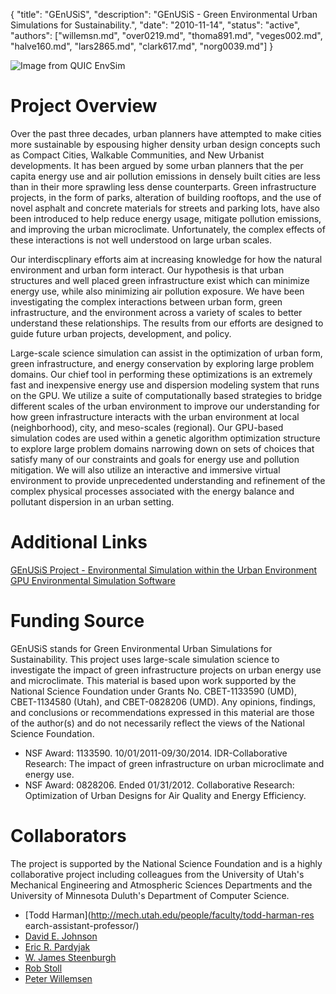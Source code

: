 {
	"title": "GEnUSiS",
	"description": "GEnUSiS - Green Environmental Urban Simulations for Sustainability.",
	"date": "2010-11-14",
	"status": "active",
	"authors": ["willemsn.md", "over0219.md", "thoma891.md", "veges002.md", "halve160.md", "lars2865.md", "clark617.md", "norg0039.md"]
}

![Image from QUIC EnvSim](http://d.umn.edu/~sivelab/media/genusis_header.jpg "GEnUSiS")

Project Overview
================

Over the past three decades, urban planners have attempted to make
cities more sustainable by espousing higher density urban design
concepts such as Compact Cities, Walkable Communities, and New
Urbanist developments. It has been argued by some urban planners that
the per capita energy use and air pollution emissions in densely built
cities are less than in their more sprawling less dense
counterparts. Green infrastructure projects, in the form of parks,
alteration of building rooftops, and the use of novel asphalt and
concrete materials for streets and parking lots, have also been
introduced to help reduce energy usage, mitigate pollution emissions,
and improving the urban microclimate. Unfortunately, the complex
effects of these interactions is not well understood on large urban
scales.

Our interdiscplinary efforts aim at increasing knowledge for how the
natural environment and urban form interact. Our hypothesis is that
urban structures and well placed green infrastructure exist which can
minimize energy use, while also minimizing air pollution exposure. We
have been investigating the complex interactions between urban form,
green infrastructure, and the environment across a variety of scales
to better understand these relationships. The results from our efforts
are designed to guide future urban projects, development, and policy.

Large-scale science simulation can assist in the optimization of urban
form, green infrastructure, and energy conservation by exploring large
problem domains. Our chief tool in performing these optimizations is
an extremely fast and inexpensive energy use and dispersion modeling
system that runs on the GPU. We utilize a suite of computationally
based strategies to bridge different scales of the urban environment
to improve our understanding for how green infrastructure interacts
with the urban environment at local (neighborhood), city, and
meso-scales (regional). Our GPU-based simulation codes are used within
a genetic algorithm optimization structure to explore large problem
domains narrowing down on sets of choices that satisfy many of our
constraints and goals for energy use and pollution mitigation. We will
also utilize an interactive and immersive virtual environment to
provide unprecedented understanding and refinement of the complex
physical processes associated with the energy balance and pollutant
dispersion in an urban setting.

Additional Links
================
[GEnUSiS Project - Environmental Simulation within the Urban Environment](http://envsim.d.umn.edu/)
[GPU Environmental Simulation Software](http://www.d.umn.edu/~willemsn/gpuPlume/)

Funding Source
==============

GEnUSiS stands for Green Environmental Urban Simulations for
Sustainability. This project uses large-scale simulation science to
investigate the impact of green infrastructure projects on urban
energy use and microclimate.  This material is based upon work
supported by the National Science Foundation under Grants
No. CBET-1133590 (UMD), CBET-1134580 (Utah), and CBET-0828206
(UMD). Any opinions, findings, and conclusions or recommendations
expressed in this material are those of the author(s) and do not
necessarily reflect the views of the National Science Foundation.

* NSF Award: 1133590. 10/01/2011-09/30/2014. IDR-Collaborative Research: The impact of green infrastructure on urban microclimate and energy use.
* NSF Award: 0828206. Ended 01/31/2012. Collaborative Research: Optimization of Urban Designs for Air Quality and Energy Efficiency.

Collaborators
=============

The project is supported by the National Science
Foundation and is a highly collaborative project including colleagues
from the University of Utah's Mechanical Engineering and Atmospheric
Sciences Departments and the University of Minnesota Duluth's
Department of Computer Science.

* [Todd Harman](http://mech.utah.edu/people/faculty/todd-harman-res
earch-assistant-professor/)
* [David E. Johnson](http://www.cs.utah.edu/~dejohnso/)
* [Eric R. Pardyjak](http://mech.utah.edu/people/faculty/eric-pardyjak-associate-professor/)
* [W. James Steenburgh](http://www.atmos.utah.edu/?module=facultyDetails&personId=11080&orgId=311)
* [Rob Stoll](http://mech.utah.edu/people/faculty/rob-stoll-assistant-professor/)
* [Peter Willemsen](http://www.d.umn.edu/~willemsn)

